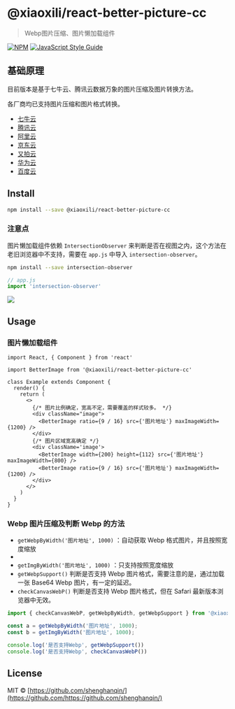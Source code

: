 # @xiaoxili/react-better-picture-cc

> Webp图片压缩、图片懒加载组件

[![NPM](https://img.shields.io/npm/v/@xiaoxili/react-better-picture-cc.svg)](https://www.npmjs.com/package/@xiaoxili/react-better-picture-cc) [![JavaScript Style Guide](https://img.shields.io/badge/code_style-standard-brightgreen.svg)](https://standardjs.com)

## 基础原理
目前版本是基于七牛云、腾讯云数据万象的图片压缩及图片转换方法。

各厂商均已支持图片压缩和图片格式转换。

* [七牛云](https://developer.qiniu.com/dora/1279/basic-processing-images-imageview2)
* [腾讯云](https://cloud.tencent.com/document/product/460/6929)
* [阿里云](https://help.aliyun.com/document_detail/44703.html?spm=a2c4g.11186623.2.12.6a16720dY6VPM0#concept-mf3-md5-vdb)
* [京东云](https://docs.jdcloud.com/cn/object-storage-service/convert-format)
* [又拍云](https://help.upyun.com/knowledge-base/image/)
* [华为云](https://support.huaweicloud.com/fg-obs/obs_01_0471.html)
* [百度云](https://cloud.baidu.com/doc/BOS/s/Akdzs4xua)

## Install

```bash
npm install --save @xiaoxili/react-better-picture-cc
```

### 注意点

图片懒加载组件依赖 `IntersectionObserver` 来判断是否在视图之内，这个方法在老旧浏览器中不支持，需要在 `app.js` 中导入 `intersection-observer`。

```bash
npm install --save intersection-observer
```

```js
// app.js
import 'intersection-observer'
```
![](https://image-hosting.xiaoxili.com/img/img/20201231/147c76a65eff0b7f080dda128059b53f-c6f65d.png)

## Usage

### 图片懒加载组件

```tsx
import React, { Component } from 'react'

import BetterImage from '@xiaoxili/react-better-picture-cc'

class Example extends Component {
  render() {
    return (
      <>
        {/* 图片比例确定，宽高不定，需要覆盖的样式较多。 */}
        <div className="image">
          <BetterImage ratio={9 / 16} src={'图片地址'} maxImageWidth={1200} />
        </div>
        {/* 图片区域宽高确定 */}
        <div className='image'>
          <BetterImage width={200} height={112} src={'图片地址'} maxImageWidth={800} />
          <BetterImage ratio={9 / 16} src={'图片地址'} maxImageWidth={1200} />
        </div>
      </>
    )
  }
}
```

### Webp 图片压缩及判断 Webp 的方法

* `getWebpByWidth('图片地址', 1000)` ：自动获取 Webp 格式图片，并且按照宽度缩放
* 
* `getImgByWidth('图片地址', 1000)` ：只支持按照宽度缩放
* `getWebpSupport()` 判断是否支持 Webp 图片格式，需要注意的是，通过加载一张 Base64 Webp 图片，有一定的延迟。
* `checkCanvasWebP()` 判断是否支持 Webp 图片格式，但在 Safari 最新版本浏览器中无效。


```js
import { checkCanvasWebP, getWebpByWidth, getWebpSupport } from '@xiaoxili/react-better-picture-cc'

const a = getWebpByWidth('图片地址', 1000);
const b = getImgByWidth('图片地址', 1000);

console.log('是否支持Webp', getWebpSupport())
console.log('是否支持Webp', checkCanvasWebP())

```

## License

MIT © [https://github.com/shenghanqin/](https://github.com/https://github.com/shenghanqin/)
